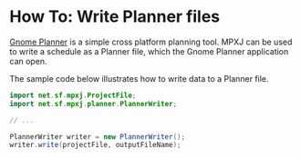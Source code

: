 # How To: Write Planner files

[Gnome Planner](https://wiki.gnome.org/Apps/Planner) is a simple cross platform planning tool. MPXJ can be used
to write a schedule as a Planner file, which the Gnome Planner application
can open.

The sample code below illustrates how to write data to a Planner file.

```java
import net.sf.mpxj.ProjectFile;
import net.sf.mpxj.planner.PlannerWriter;

// ...

PlannerWriter writer = new PlannerWriter();
writer.write(projectFile, outputFileName);
```
